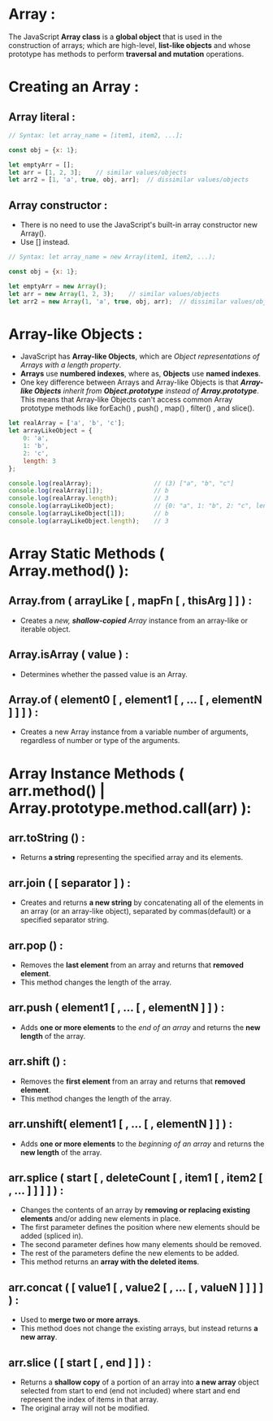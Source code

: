# Array :
The JavaScript __Array class__ is a __global object__ that is used in the construction of arrays; which are high-level, __list-like objects__ and whose prototype has methods to perform __traversal and mutation__ operations.

# Creating an Array :
## Array literal :
```javascript
// Syntax: let array_name = [item1, item2, ...];

const obj = {x: 1};

let emptyArr = [];
let arr = [1, 2, 3];    // similar values/objects
let arr2 = [1, 'a', true, obj, arr];  // dissimilar values/objects
```
## Array constructor :
* There is no need to use the JavaScript's built-in array constructor new Array().
* Use [] instead.
```javascript
// Syntax: let array_name = new Array(item1, item2, ...);

const obj = {x: 1};

let emptyArr = new Array();
let arr = new Array(1, 2, 3);    // similar values/objects
let arr2 = new Array(1, 'a', true, obj, arr);  // dissimilar values/objects
```
# Array-like Objects :
* JavaScript has __Array-like Objects__, which are *Object representations of Arrays with a length property*.
* __Arrays__ use __numbered indexes__, where as, __Objects__ use __named indexes__.
* One key difference between Arrays and Array-like Objects is that *__Array-like Objects__ inherit from __Object.prototype__ instead of __Array.prototype__*. This means that Array-like Objects can't access common Array prototype methods like forEach() , push() , map() , filter() , and slice().
```javascript
let realArray = ['a', 'b', 'c'];
let arrayLikeObject = {
    0: 'a',
    1: 'b',
    2: 'c',
    length: 3
};

console.log(realArray);                 // (3) ["a", "b", "c"]
console.log(realArray[1]);              // b
console.log(realArray.length);          // 3
console.log(arrayLikeObject);           // {0: "a", 1: "b", 2: "c", length: 3}
console.log(arrayLikeObject[1]);        // b
console.log(arrayLikeObject.length);    // 3
```
# Array Static Methods ( Array.method() ):

## Array.from ( arrayLike [ , mapFn [ , thisArg ] ] ) : 
* Creates a *new, __shallow-copied__ Array* instance from an array-like or iterable object.

## Array.isArray ( value ) :
* Determines whether the passed value is an Array.

## Array.of ( element0 [ , element1 [ , ... [ , elementN ] ] ] ) :
* Creates a new Array instance from a variable number of arguments, regardless of number or type of the arguments.

# Array Instance Methods ( arr.method() | Array.prototype.method.call(arr) ):

## arr.toString () :
* Returns __a string__ representing the specified array and its elements.

## arr.join ( [ separator ] ) :
* Creates and returns __a new string__ by concatenating all of the elements in an array (or an array-like object), separated by commas(default) or a specified separator string.

## arr.pop () :
* Removes the __last element__ from an array and returns that __removed element__. 
* This method changes the length of the array.

## arr.push ( element1 [ , ... [ , elementN ] ] ) :
*  Adds __one or more elements__ to the *end of an array* and returns the __new length__ of the array.

## arr.shift () :
* Removes the __first element__ from an array and returns that __removed element__. 
* This method changes the length of the array.

## arr.unshift( element1 [ , ... [ ,  elementN ] ] ) :
*  Adds __one or more elements__ to the *beginning of an array* and returns the __new length__ of the array.

## arr.splice ( start [ , deleteCount [ , item1 [ , item2 [ , ... ] ] ] ] ) :
* Changes the contents of an array by __removing or replacing existing elements__ and/or adding new elements in place.
* The first parameter defines the position where new elements should be added (spliced in).
* The second parameter defines how many elements should be removed.
* The rest of the parameters define the new elements to be added.
* This method returns an __array with the deleted items__.

## arr.concat ( [ value1 [ , value2 [ , ... [ , valueN ] ] ] ] ) :
* Used to __merge two or more arrays__. 
* This method does not change the existing arrays, but instead returns __a new array__.

## arr.slice ( [ start [ , end ] ] ) :
* Returns a __shallow copy__ of a portion of an array into __a new array__ object selected from start to end (end not included) where start and end represent the index of items in that array.
* The original array will not be modified. 